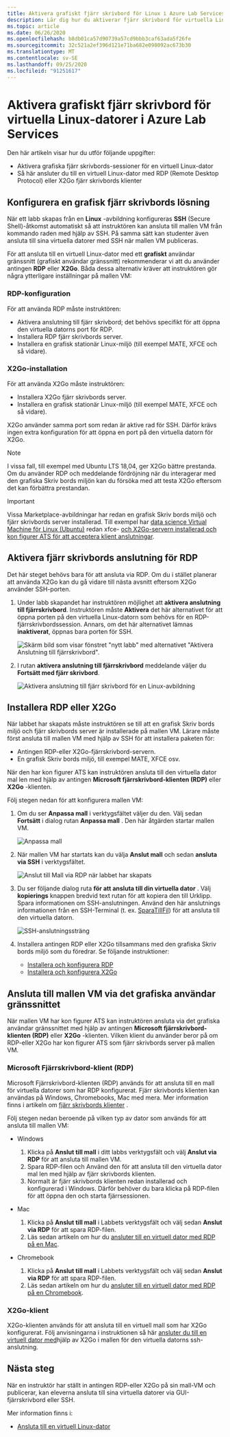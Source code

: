 ```yaml
---
title: Aktivera grafiskt fjärr skrivbord för Linux i Azure Lab Services | Microsoft Docs
description: Lär dig hur du aktiverar fjärr skrivbord för virtuella Linux-datorer i ett labb i Azure Lab Services.
ms.topic: article
ms.date: 06/26/2020
ms.openlocfilehash: b8db01ca57d90739a57cd9bbb3caf63ada5f26fe
ms.sourcegitcommit: 32c521a2ef396d121e71ba682e098092ac673b30
ms.translationtype: MT
ms.contentlocale: sv-SE
ms.lasthandoff: 09/25/2020
ms.locfileid: "91251617"
---
```

# <a name="enable-graphical-remote-desktop-for-linux-virtual-machines-in-azure-lab-services"></a>Aktivera grafiskt fjärr skrivbord för virtuella Linux-datorer i Azure Lab Services
Den här artikeln visar hur du utför följande uppgifter:

- Aktivera grafiska fjärr skrivbords-sessioner för en virtuell Linux-dator
- Så här ansluter du till en virtuell Linux-dator med RDP (Remote Desktop Protocol) eller X2Go fjärr skrivbords klienter

## <a name="set-up-graphical-remote-desktop-solution"></a>Konfigurera en grafisk fjärr skrivbords lösning
När ett labb skapas från en **Linux** -avbildning konfigureras **SSH** (Secure Shell)-åtkomst automatiskt så att instruktören kan ansluta till mallen VM från kommando raden med hjälp av SSH.  På samma sätt kan studenter även ansluta till sina virtuella datorer med SSH när mallen VM publiceras.

För att ansluta till en virtuell Linux-dator med ett **grafiskt** användar gränssnitt (grafiskt användar gränssnitt) rekommenderar vi att du använder antingen **RDP** eller **X2Go**.  Båda dessa alternativ kräver att instruktören gör några ytterligare inställningar på mallen VM:

### <a name="rdp-setup"></a>RDP-konfiguration
För att använda RDP måste instruktören:
  - Aktivera anslutning till fjärr skrivbord; det behövs specifikt för att öppna den virtuella datorns port för RDP.
  - Installera RDP fjärr skrivbords server.
  - Installera en grafisk stationär Linux-miljö (till exempel MATE, XFCE och så vidare).

### <a name="x2go-setup"></a>X2Go-installation
För att använda X2Go måste instruktören:
- Installera X2Go fjärr skrivbords server.
- Installera en grafisk stationär Linux-miljö (till exempel MATE, XFCE och så vidare).

X2Go använder samma port som redan är aktive rad för SSH.  Därför krävs ingen extra konfiguration för att öppna en port på den virtuella datorn för X2Go.

> [!NOTE]
> I vissa fall, till exempel med Ubuntu LTS 18,04, ger X2Go bättre prestanda.  Om du använder RDP och meddelande fördröjning när du interagerar med den grafiska Skriv bords miljön kan du försöka med att testa X2Go eftersom det kan förbättra prestandan.

> [!IMPORTANT]
>  Vissa Marketplace-avbildningar har redan en grafisk Skriv bords miljö och fjärr skrivbords server installerad.  Till exempel har [data science Virtual Machine för Linux (Ubuntu)](https://azuremarketplace.microsoft.com/marketplace/apps/microsoft-dsvm.ubuntu-1804) redan xfce- [och X2Go-servern installerad och kon figurer ATS för att acceptera klient anslutningar](https://docs.microsoft.com/azure/machine-learning/data-science-virtual-machine/dsvm-ubuntu-intro#x2go).

## <a name="enable-remote-desktop-connection-for-rdp"></a>Aktivera fjärr skrivbords anslutning för RDP

Det här steget behövs bara för att ansluta via RDP.  Om du i stället planerar att använda X2Go kan du gå vidare till nästa avsnitt eftersom X2Go använder SSH-porten.

1.  Under labb skapandet har instruktören möjlighet att **aktivera anslutning till fjärrskrivbord**.  Instruktören måste **Aktivera** det här alternativet för att öppna porten på den virtuella Linux-datorn som behövs för en RDP-fjärrskrivbordssession.  Annars, om det här alternativet lämnas **inaktiverat**, öppnas bara porten för SSH.
  
    ![Skärm bild som visar fönstret "nytt labb" med alternativet "Aktivera Anslutning till fjärrskrivbord".](./media/how-to-enable-remote-desktop-linux/enable-rdp-option.png)

2. I rutan **aktivera anslutning till fjärrskrivbord** meddelande väljer du **Fortsätt med fjärr skrivbord**. 

    ![Aktivera anslutning till fjärr skrivbord för en Linux-avbildning](./media/how-to-enable-remote-desktop-linux/enabling-remote-desktop-connection-dialog.png)

## <a name="install-rdp-or-x2go"></a>Installera RDP eller X2Go

När labbet har skapats måste instruktören se till att en grafisk Skriv bords miljö och fjärr skrivbords server är installerade på mallen VM.  Lärare måste först ansluta till mallen VM med hjälp av SSH för att installera paketen för:
- Antingen RDP-eller X2Go-fjärrskrivbord-servern.
- En grafisk Skriv bords miljö, till exempel MATE, XFCE osv.

När den har kon figurer ATS kan instruktören ansluta till den virtuella dator mal len med hjälp av antingen **Microsoft fjärrskrivbord-klienten (RDP)** eller **X2Go** -klienten.

Följ stegen nedan för att konfigurera mallen VM:

1. Om du ser **Anpassa mall** i verktygsfältet väljer du den. Välj sedan **Fortsätt** i dialog rutan **Anpassa mall** . Den här åtgärden startar mallen VM.  

    ![Anpassa mall](./media/how-to-enable-remote-desktop-linux/customize-template.png)
1. När mallen VM har startats kan du välja **Anslut mall** och sedan **ansluta via SSH** i verktygsfältet. 

    ![Anslut till Mall via RDP när labbet har skapats](./media/how-to-enable-remote-desktop-linux/rdp-after-lab-creation.png) 
1. Du ser följande dialog ruta **för att ansluta till din virtuella dator** . Välj **kopierings** knappen bredvid text rutan för att kopiera den till Urklipp. Spara informationen om SSH-anslutningen. Använd den här anslutnings informationen från en SSH-Terminal (t. ex. [SparaTillFil](https://www.putty.org/)) för att ansluta till den virtuella datorn.
 
    ![SSH-anslutningssträng](./media/how-to-enable-remote-desktop-linux/ssh-connection-string.png)

4. Installera antingen RDP eller X2Go tillsammans med den grafiska Skriv bords miljö som du föredrar.  Se följande instruktioner:
    - [Installera och konfigurera RDP](https://docs.microsoft.com/azure/virtual-machines/linux/use-remote-desktop)
    - [Installera och konfigurera X2Go](https://github.com/Azure/azure-devtestlab/tree/master/samples/ClassroomLabs/Scripts/X2GoRemoteDesktop)

## <a name="connect-to-the-template-vm-via-the-gui"></a>Ansluta till mallen VM via det grafiska användar gränssnittet

När mallen VM har kon figurer ATS kan instruktören ansluta via det grafiska användar gränssnittet med hjälp av antingen **Microsoft fjärrskrivbord-klienten (RDP)** eller **X2Go** -klienten.  Vilken klient du använder beror på om RDP-eller X2Go har kon figurer ATS som fjärr skrivbords server på mallen VM.  

### <a name="microsoft-remote-desktop-rdp-client"></a>Microsoft Fjärrskrivbord-klient (RDP)

Microsoft Fjärrskrivbord-klienten (RDP) används för att ansluta till en mall för virtuella datorer som har RDP konfigurerat.  Fjärr skrivbords klienten kan användas på Windows, Chromebooks, Mac med mera.  Mer information finns i artikeln om [fjärr skrivbords klienter](https://docs.microsoft.com/windows-server/remote/remote-desktop-services/clients/remote-desktop-clients) .

Följ stegen nedan beroende på vilken typ av dator som används för att ansluta till mallen VM:

- Windows
  1. Klicka på **Anslut till mall** i ditt labbs verktygsfält och välj **Anslut via RDP** för att ansluta till mallen VM. 
  1. Spara RDP-filen och Använd den för att ansluta till den virtuella dator mal len med hjälp av fjärr skrivbords klienten. 
  1. Normalt är fjärr skrivbords klienten redan installerad och konfigurerad i Windows.  Därför behöver du bara klicka på RDP-filen för att öppna den och starta fjärrsessionen.

- Mac
  1. Klicka på **Anslut till mall** i Labbets verktygsfält och välj sedan **Anslut via RDP** för att spara RDP-filen.  
  1. Läs sedan artikeln om hur du [ansluter till en virtuell dator med RDP på en Mac](connect-virtual-machine-mac-remote-desktop.md).

- Chromebook
  1. Klicka på **Anslut till mall** i Labbets verktygsfält och välj sedan **Anslut via RDP** för att spara RDP-filen.  
  1. Läs sedan artikeln om hur du [ansluter till en virtuell dator med RDP på en Chromebook](connect-virtual-machine-chromebook-remote-desktop.md).

### <a name="x2go-client"></a>X2Go-klient

X2Go-klienten används för att ansluta till en virtuell mall som har X2Go konfigurerat.  Följ anvisningarna i instruktionen så här [ansluter du till en virtuell dator med](how-to-use-remote-desktop-linux-student.md#connect-to-the-student-vm-using-x2go)hjälp av X2Go i mallen för den virtuella datorns ssh-anslutning.

## <a name="next-steps"></a>Nästa steg
När en instruktör har ställt in antingen RDP-eller X2Go på sin mall-VM och publicerar, kan eleverna ansluta till sina virtuella datorer via GUI-fjärrskrivbord eller SSH.

Mer information finns i:
 - [Ansluta till en virtuell Linux-dator](how-to-use-remote-desktop-linux-student.md)

